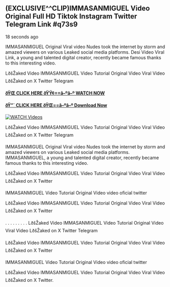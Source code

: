 ## (EXCLUSIVE^^CLIP)IMMASANMIGUEL Video Original Full HD Tiktok Instagram Twitter Telegram Link #q73s9

18 seconds ago

IMMASANMIGUEL Original Viral video Nudes took the internet by storm and amazed viewers on various Leaked social media platforms. Desi Video Viral Link, a young and talented digital creator, recently became famous thanks to this interesting video.

LðšŽaked Video IMMASANMIGUEL Video Tutorial Original Video Viral Video LðšŽaked on X Twitter Telegram

**[ðŸŒ CLICK HERE ðŸŸ¢==â–ºâ–º WATCH NOW](https://clips-mediaa.blogspot.com/2025/02/video-viral-download.html)**

**[ðŸ”´ CLICK HERE ðŸŒ==â–ºâ–º Download Now](https://clips-mediaa.blogspot.com/2025/02/video-viral-download.html)**

[![WATCH Videos](https://i.imgur.com/dJHk4Zq.gif)](https://clips-mediaa.blogspot.com/2025/02/video-viral-download.html)

LðšŽaked Video IMMASANMIGUEL Video Tutorial Original Video Viral Video LðšŽaked on X Twitter Telegram

IMMASANMIGUEL Original Viral video Nudes took the internet by storm and amazed viewers on various Leaked social media platforms. IMMASANMIGUEL, a young and talented digital creator, recently became famous thanks to this interesting video.

LðšŽaked Video IMMASANMIGUEL Video Tutorial Original Video Viral Video LðšŽaked on X Twitter

IMMASANMIGUEL Video Tutorial Original Video video oficial twitter

LðšŽaked Video IMMASANMIGUEL Video Tutorial Original Video Viral Video LðšŽaked on X Twitter

. . . . . . . . . LðšŽaked Video IMMASANMIGUEL Video Tutorial Original Video Viral Video LðšŽaked on X Twitter Telegram

LðšŽaked Video IMMASANMIGUEL Video Tutorial Original Video Viral Video LðšŽaked on X Twitter

IMMASANMIGUEL Video Tutorial Original Video video oficial twitter

LðšŽaked Video IMMASANMIGUEL Video Tutorial Original Video Viral Video LðšŽaked on X Twitter.